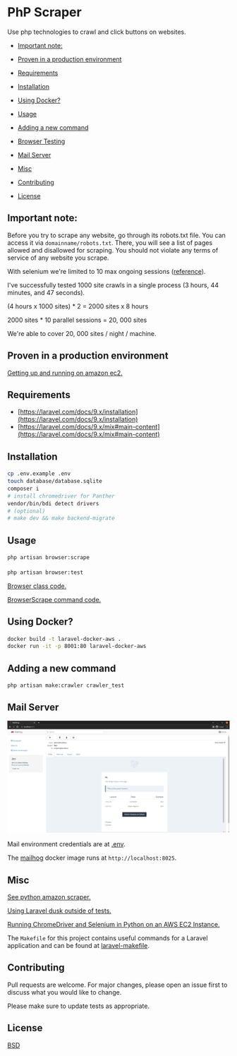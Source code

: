 # PhP Scraper

Use php technologies to crawl and click buttons on websites.

* [Important note:](#note)

* [Proven in a production environment](#proven)

* [Requirements](#requirements)

* [Installation](#installation)

* [Using Docker?](#using-docker)

* [Usage](#usage)

* [Adding a new command](#adding-commands)

* [Browser Testing](#testing)

* [Mail Server](#mail)

* [Misc](#misc)

* [Contributing](#contributing)

* [License](#license)

## Important note: <a name="note"></a>

Before you try to scrape any website, go through its robots.txt file. You can access it via `domainname/robots.txt`. There, you will see a list of pages allowed and disallowed for scraping. You should not violate any terms of service of any website you scrape.

With selenium we're limited to 10 max ongoing sessions ([reference](https://forum.katalon.com/t/what-is-the-relationship-between-the-setting-max-concurrent-instances-and-selenium-grid-settings-maxinstances-and-maxsessions/48082/2)).

I've successfully tested 1000 site crawls in a single process (3 hours, 44 minutes, and 47 seconds).

(4 hours x 1000 sites) * 2 = 2000 sites x 8 hours

2000 sites * 10 parallel sessions = 20, 000 sites

We're able to cover 20, 000 sites / night / machine. 

## Proven in a production environment <a name="proven"></a>

[Getting up and running on amazon ec2.](https://raw.githubusercontent.com/kkamara/amazon-scraper/develop/scripts/setup-project.sh)

## Requirements
* [https://laravel.com/docs/9.x/installation](https://laravel.com/docs/9.x/installation)
* [https://laravel.com/docs/9.x/mix#main-content](https://laravel.com/docs/9.x/mix#main-content)

## Installation

```bash
cp .env.example .env
touch database/database.sqlite
composer i
# install chromedriver for Panther
vendor/bin/bdi detect drivers
# (optional)
# make dev && make backend-migrate
```

## Usage

```bash
php artisan browser:scrape

php artisan browser:test
```

[Browser class code.](https://raw.githubusercontent.com/kkamara/amazon-scraper/develop/app/Http/Browser.php)

[BrowserScrape command code.](https://raw.githubusercontent.com/kkamara/amazon-scraper/develop/app/Console/Commands/BrowserScrape.php)

## Using Docker? <a name="using-docker"></a>

```bash
docker build -t laravel-docker-aws .
docker run -it -p 8001:80 laravel-docker-aws
```

## Adding a new command <a name="adding-commands"></a>

```bash
php artisan make:crawler crawler_test
```

## Mail Server <a name="mail"></a>

![docker-mailhog3.png](https://raw.githubusercontent.com/kkamara/useful/main/docker-mailhog3.png)

Mail environment credentials are at [.env](https://raw.githubusercontent.com/kkamara/laravel-react-boilerplate/develop/.env.example).

The [mailhog](https://github.com/mailhog/MailHog) docker image runs at `http://localhost:8025`.

## Misc

[See python amazon scraper.](https://github.com/kkamara/python-amazon-scraper)

[Using Laravel dusk outside of tests.](https://stefanzweifel.io/posts/2021/09/26/using-laravel-dusk-outside-of-tests-to-upload-files)

[Running ChromeDriver and Selenium in Python on an AWS EC2 Instance.](https://praneeth-kandula.medium.com/running-chromedriver-and-selenium-in-python-on-an-aws-ec2-instance-2fb4ad633bb5)

The `Makefile` for this project contains useful commands for a Laravel application and can be found at [laravel-makefile](https://github.com/kkamara/laravel-makefile).

## Contributing
Pull requests are welcome. For major changes, please open an issue first to discuss what you would like to change.

Please make sure to update tests as appropriate.

## License
[BSD](https://opensource.org/licenses/BSD-3-Clause)
